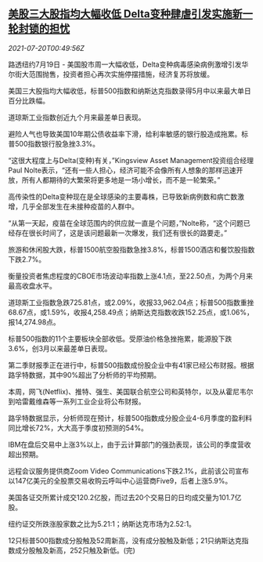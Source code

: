 <!--1626742863000-->
[美股三大股指均大幅收低 Delta变种肆虐引发实施新一轮封锁的担忧](https://cn.reuters.com/article/usa-stock-0719-mon-idCNKBS2EQ01I)
------

<div><i>2021-07-20T00:49:56Z</i></div><p>路透纽约7月19日 - 美国股市周一大幅收低，Delta变种病毒感染病例激增引发华尔街大范围抛售，投资者担心再次实施停摆措施，经济复苏将放缓。</p><p>美国三大股指均大幅收低，标普500指数和纳斯达克指数录得5月中以来最大单日百分比跌幅。</p><p>道琼斯工业指数创近九个月来最差单日表现。</p><p>避险人气也导致美国10年期公债收益率下滑，给利率敏感的银行股造成拖累。标普500指数银行股急挫3.3%。</p><p>“这很大程度上与Delta(变种)有关，”Kingsview Asset Management投资组合经理Paul Nolte表示，“还有一些人担心，经济可能不会像所有人想象的那样迅速开放，所有人都期待的大繁荣将更多地是一场小增长，而不是一轮繁荣。”</p><p>高传染性的Delta变种现在是全球感染的主要毒株，已导致新病例数和病亡数激增，几乎全部发生在未接种疫苗的人群中。</p><p>“从第一天起，疫苗在全球范围内的供应就一直是个问题，”Nolte称，“这个问题已经存在很长时间了，这是该问题最新一次爆发，我们还有很长的路要走。”</p><p>旅游和休闲股大跌，标普1500航空股指数急挫3.8%，标普1500酒店和餐饮股指数下跌2.7%。</p><p>衡量投资者焦虑程度的CBOE市场波动率指数上涨4.1点，至22.50点，为两个月来最高收盘水平。</p><p>道琼斯工业指数急跌725.81点，或2.09%，收报33,962.04点；标普500指数重挫68.67点，或1.59%，收报4,258.49点；纳斯达克指数收跌152.25点，或1.06%，报14,274.98点。</p><p>标普500指数的11个主要板块全部收低。受原油价格急挫拖累，能源股下跌3.6%，创3月以来最差单日表现。</p><p>第二季财报季正在进行中，标普500指数成份股企业中有41家已经公布财报。根据路孚特数据，其中90%超出了分析师的平均预期。</p><p>本周，网飞(Netflix)、推特、强生、美国联合航空公司和英特尔，以及从霍尼韦尔到哈雷戴维森等一系列工业企业将公布财报。</p><p>路孚特数据显示，分析师现在预计，标普500指数成分股企业4-6月季度的盈利料同比增长72%，大大高于季度初预测的54%。</p><p>IBM在盘后交易中上涨3%以上，由于云计算部门的强劲表现，该公司的季度营收超出预期。</p><p>远程会议服务提供商Zoom Video Communications下跌2.1%，此前该公司宣布以147亿美元的全股票交易收购云呼叫中心运营商Five9，后者上涨5.9%。</p><p>美国各证交所累计成交120.2亿股，而过去20个交易日的日均成交量为101.7亿股。</p><p>纽约证交所跌涨股家数之比为5.21:1；纳斯达克市场为2.52:1。</p><p>12只标普500指数成分股触及52周新高，没有成分股触及新低；21只纳斯达克指数成分股触及新高，252只触及新低。(完)</p>
